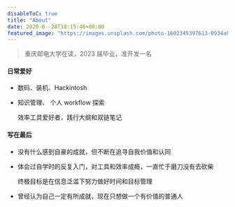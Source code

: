 ```yaml
---
disableToC: true
title: "About"
date: 2020-0--28T18:15:46+08:00
featured_image: "https://images.unsplash.com/photo-1602345397613-0934a8812d23?ixlib=rb-1.2.1&ixid=MnwxMjA3fDB8MHxwaG90by1wYWdlfHx8fGVufDB8fHx8&auto=format&fit=crop&w=768&q=80"
---
```

> 重庆邮电大学在读，2023 届毕业，准开发一名

#### 日常爱好

- 数码、装机、Hackintosh

- 知识管理、 个人 workflow 探索

  效率工具爱好者，践行大纲和双链笔记

#### 写在最后

- 没有什么感到自豪的成就，但不断在追寻自我价值和认同

- 体会过自学时的反复入门，对工具和效率成瘾，一直忙于磨刀没有去砍柴

  终极目标是在信息泛滥下努力做好时间和目标管理

- 曾经认为自己一定有所成就，现在只想做一个有价值的普通人

